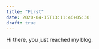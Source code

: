 ```yaml
---
title: "First"
date: 2020-04-15T13:11:46+05:30
draft: true
---
```



Hi there, you just reached my blog.
